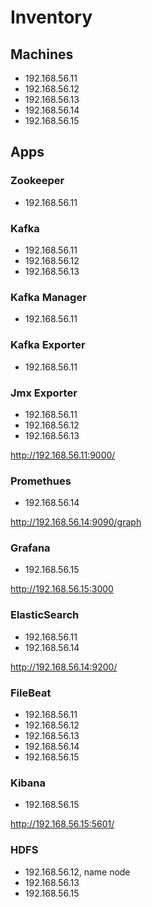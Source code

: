 # Inventory

## Machines

* 192.168.56.11
* 192.168.56.12
* 192.168.56.13
* 192.168.56.14
* 192.168.56.15

## Apps

### Zookeeper

* 192.168.56.11

### Kafka

* 192.168.56.11
* 192.168.56.12
* 192.168.56.13

### Kafka Manager

* 192.168.56.11

### Kafka Exporter

* 192.168.56.11

### Jmx Exporter

* 192.168.56.11
* 192.168.56.12
* 192.168.56.13

http://192.168.56.11:9000/

### Promethues

* 192.168.56.14

http://192.168.56.14:9090/graph

### Grafana

* 192.168.56.15

http://192.168.56.15:3000

### ElasticSearch

* 192.168.56.11
* 192.168.56.14

http://192.168.56.14:9200/

### FileBeat

* 192.168.56.11
* 192.168.56.12
* 192.168.56.13
* 192.168.56.14
* 192.168.56.15

### Kibana

* 192.168.56.15

http://192.168.56.15:5601/

### HDFS

* 192.168.56.12, name node
* 192.168.56.13
* 192.168.56.15
